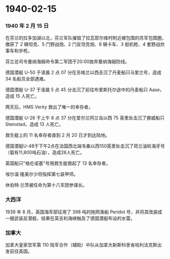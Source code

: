 # 1940-02-15

### 1940 年 2 月 15 日

在芬兰的拉多加湖以北，芬兰军队摧毁了拉瓦耶尔维村附近被包围的苏军包围圈，缴获了
2 辆坦克、5 门野战炮、2 门反坦克炮、8 辆卡车、3 挺机枪、4
套野战炊事车和步枪。

芬兰总司令曼纳海姆命令第二军团于20:00放弃曼纳海姆防线。

德国潜艇 U-50 于凌晨 2 点 07 分在苏格兰以西击沉了丹麦船只马里兰号，造成
34 名船员全部遇难。

德国潜艇 U-37 于凌晨 5 点 45 分击沉了前往布里斯托尔途中的丹麦船只
Aase，造成 15 人死亡。

两天后，HMS Verity 救出了唯一的幸存者。

德国潜艇 U-26 于上午 8 点 37 分在爱尔兰阿兰岛以西 75
英里处击沉了挪威船只 Steinstad，造成 13 人死亡。

救生艇上的 11 名幸存者直到 2 月 20 日才到达陆地。

德国潜艇U-48于下午2点在法国西北端韦桑以西150英里处击沉了荷兰油轮海牙号（载有11,800吨石油），造成26人死亡。

英国船只"格伦诺基"号用救生艇救起了 13 名幸存者。

埃尔温·隆美尔少将指挥第七装甲师。

休伯特·兰茨被任命为第十八军团参谋长。

### 大西洋

1939 年 8 月，英国海军部征用了 398 吨的拖网渔船 Peridot
号，并将其改装成一艘武装反潜舰，结果在英吉利海峡触及了德国潜艇布设的水雷。

### 加拿大

加拿大皇家空军第 110
陆军合作（辅助）中队从加拿大新斯科舍省哈利法克斯出发前往英国。